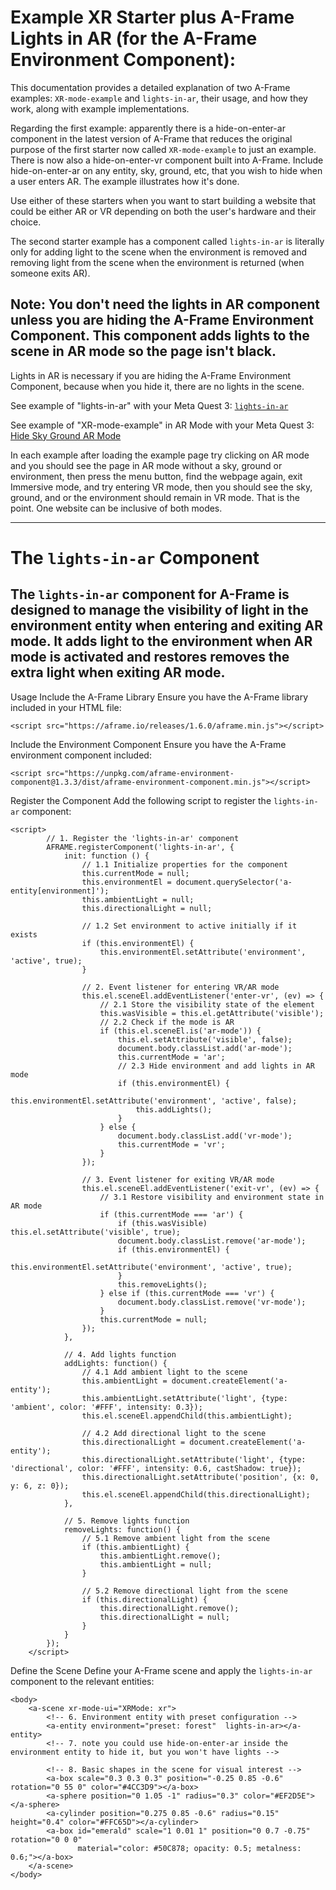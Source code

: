 # Example XR Starter plus A-Frame Lights in AR (for the A-Frame Environment Component):

This documentation provides a detailed explanation of two A-Frame examples: `XR-mode-example` and `lights-in-ar`, their usage, and how they work, along with example implementations.

Regarding the first example: apparently there is a hide-on-enter-ar component in the latest version of A-Frame that reduces the original purpose of the first starter now called `XR-mode-example` to just an example. There is now also a hide-on-enter-vr component built into A-Frame. Include hide-on-enter-ar on any entity, sky, ground, etc, that you wish to hide when a user enters AR. The example illustrates how it's done.

Use either of these starters when you want to start building a website that could be either AR or VR depending on both the user's hardware and their choice.

The second starter example has a component called `lights-in-ar` is literally only for adding light to the scene when the environment is removed and removing light from the scene when the environment is returned (when someone exits AR).

## Note: You don't need the lights in AR component unless you are hiding the A-Frame Environment Component. This component adds lights to the scene in AR mode so the page isn't black.

Lights in AR is necessary if you are hiding the A-Frame Environment Component, because when you hide it, there are no lights in the scene.

See example of "lights-in-ar" with your Meta Quest 3: 
[`lights-in-ar`](https://v5ma.github.io/starters/lights-in-ar.html)

See example of "XR-mode-example" in AR Mode with your Meta Quest 3:
[Hide Sky Ground AR Mode](https://v5ma.github.io/starters/xrstarter.html)

In each example after loading the example page try clicking on AR mode and you should see the page in AR mode without a sky, ground or environment, then press the menu button, find the webpage again, exit Immersive mode, and try entering VR mode, then you should see the sky, ground, and or the environment should remain in VR mode. That is the point. One website can be inclusive of both modes.

---


# The `lights-in-ar` Component
## The `lights-in-ar` component for A-Frame is designed to manage the visibility of light in the environment entity when entering and exiting AR mode. It adds light to the environment when AR mode is activated and restores removes the extra light when exiting AR mode.

Usage
Include the A-Frame Library
Ensure you have the A-Frame library included in your HTML file:
```
<script src="https://aframe.io/releases/1.6.0/aframe.min.js"></script>
```
Include the Environment Component
Ensure you have the A-Frame environment component included:

```
<script src="https://unpkg.com/aframe-environment-component@1.3.3/dist/aframe-environment-component.min.js"></script>
```
Register the Component
Add the following script to register the `lights-in-ar` component:
```
<script>
        // 1. Register the 'lights-in-ar' component
        AFRAME.registerComponent('lights-in-ar', {
            init: function () {
                // 1.1 Initialize properties for the component
                this.currentMode = null;
                this.environmentEl = document.querySelector('a-entity[environment]');
                this.ambientLight = null;
                this.directionalLight = null;

                // 1.2 Set environment to active initially if it exists
                if (this.environmentEl) {
                    this.environmentEl.setAttribute('environment', 'active', true);
                }

                // 2. Event listener for entering VR/AR mode
                this.el.sceneEl.addEventListener('enter-vr', (ev) => {
                    // 2.1 Store the visibility state of the element
                    this.wasVisible = this.el.getAttribute('visible');
                    // 2.2 Check if the mode is AR
                    if (this.el.sceneEl.is('ar-mode')) {
                        this.el.setAttribute('visible', false);
                        document.body.classList.add('ar-mode');
                        this.currentMode = 'ar';
                        // 2.3 Hide environment and add lights in AR mode
                        if (this.environmentEl) {
                            this.environmentEl.setAttribute('environment', 'active', false);
                            this.addLights();
                        }
                    } else {
                        document.body.classList.add('vr-mode');
                        this.currentMode = 'vr';
                    }
                });

                // 3. Event listener for exiting VR/AR mode
                this.el.sceneEl.addEventListener('exit-vr', (ev) => {
                    // 3.1 Restore visibility and environment state in AR mode
                    if (this.currentMode === 'ar') {
                        if (this.wasVisible) this.el.setAttribute('visible', true);
                        document.body.classList.remove('ar-mode');
                        if (this.environmentEl) {
                            this.environmentEl.setAttribute('environment', 'active', true);
                        }
                        this.removeLights();
                    } else if (this.currentMode === 'vr') {
                        document.body.classList.remove('vr-mode');
                    }
                    this.currentMode = null;
                });
            },

            // 4. Add lights function
            addLights: function() {
                // 4.1 Add ambient light to the scene
                this.ambientLight = document.createElement('a-entity');
                this.ambientLight.setAttribute('light', {type: 'ambient', color: '#FFF', intensity: 0.3});
                this.el.sceneEl.appendChild(this.ambientLight);

                // 4.2 Add directional light to the scene
                this.directionalLight = document.createElement('a-entity');
                this.directionalLight.setAttribute('light', {type: 'directional', color: '#FFF', intensity: 0.6, castShadow: true});
                this.directionalLight.setAttribute('position', {x: 0, y: 6, z: 0});
                this.el.sceneEl.appendChild(this.directionalLight);
            },

            // 5. Remove lights function
            removeLights: function() {
                // 5.1 Remove ambient light from the scene
                if (this.ambientLight) {
                    this.ambientLight.remove();
                    this.ambientLight = null;
                }

                // 5.2 Remove directional light from the scene
                if (this.directionalLight) {
                    this.directionalLight.remove();
                    this.directionalLight = null;
                }
            }
        });
    </script>
```
Define the Scene
Define your A-Frame scene and apply the `lights-in-ar` component to the relevant entities:
```
<body>
    <a-scene xr-mode-ui="XRMode: xr">
        <!-- 6. Environment entity with preset configuration -->
        <a-entity environment="preset: forest"  lights-in-ar></a-entity>
        <!-- 7. note you could use hide-on-enter-ar inside the environment entity to hide it, but you won't have lights -->
        
        <!-- 8. Basic shapes in the scene for visual interest -->
        <a-box scale="0.3 0.3 0.3" position="-0.25 0.85 -0.6" rotation="0 55 0" color="#4CC3D9"></a-box>
        <a-sphere position="0 1.05 -1" radius="0.3" color="#EF2D5E"></a-sphere>
        <a-cylinder position="0.275 0.85 -0.6" radius="0.15" height="0.4" color="#FFC65D"></a-cylinder>
        <a-box id="emerald" scale="1 0.01 1" position="0 0.7 -0.75" rotation="0 0 0"
               material="color: #50C878; opacity: 0.5; metalness: 0.6;"></a-box>
    </a-scene>
</body>
```
